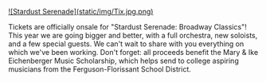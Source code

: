 <p><a href="https://florissantmo.thundertix.com/performances/3073100/section/41565">![Stardust Serenade](static/img/Tix.jpg.png)</a></p>
Tickets are officially onsale for "Stardust Serenade: Broadway Classics"! This year we are going bigger and better, with a full orchestra, new soloists, and a few special guests. We can't wait to share with you everything on which we've been working. Don't forget: all proceeds benefit the Mary & Ike Eichenberger Music Scholarship, which helps send to college aspiring musicians from the Ferguson-Florissant School District.

